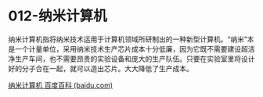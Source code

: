 # 012-纳米计算机

纳米计算机指将纳米技术运用于计算机领域所研制出的一种新型计算机。“纳米”本是一个计量单位，采用纳米技术生产芯片成本十分低廉，因为它既不需要建设超洁净生产车间，也不需要昂贵的实验设备和庞大的生产队伍。只要在实验室里将设计好的分子合在一起，就可以造出芯片。大大降低了生产成本。

[纳米计算机  百度百科 (baidu.com)](https://baike.baidu.com/item/纳米计算机/2287319)